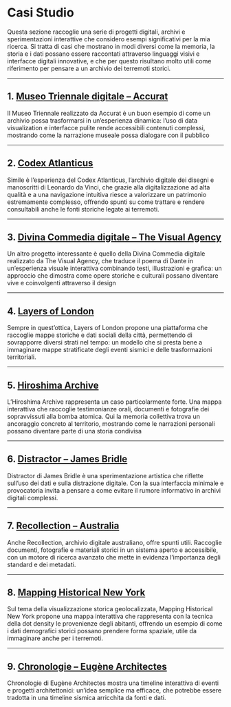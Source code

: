 # Casi Studio

Questa sezione raccoglie una serie di progetti digitali, archivi e sperimentazioni interattive che considero esempi significativi per la mia ricerca. Si tratta di casi che mostrano in modi diversi come la memoria, la storia e i dati possano essere raccontati attraverso linguaggi visivi e interfacce digitali innovative, e che per questo risultano molto utili come riferimento per pensare a un archivio dei terremoti storici.  

---

## 1. [Museo Triennale digitale – Accurat](https://beta.accurat.it/work/triennale-museum-digital-redesign)  
Il Museo Triennale realizzato da Accurat è un buon esempio di come un archivio possa trasformarsi in un’esperienza dinamica: l’uso di data visualization e interfacce pulite rende accessibili contenuti complessi, mostrando come la narrazione museale possa dialogare con il pubblico  

---

## 2. [Codex Atlanticus](https://codex-atlanticus.ambrosiana.it)  
Simile è l’esperienza del Codex Atlanticus, l’archivio digitale dei disegni e manoscritti di Leonardo da Vinci, che grazie alla digitalizzazione ad alta qualità e a una navigazione intuitiva riesce a valorizzare un patrimonio estremamente complesso, offrendo spunti su come trattare e rendere consultabili anche le fonti storiche legate ai terremoti.  

---

## 3. [Divina Commedia digitale – The Visual Agency](https://thevisualagency.com/works/a-digital-collection-to-experience-dantes-divine-comedy)  
Un altro progetto interessante è quello della Divina Commedia digitale realizzato da The Visual Agency, che traduce il poema di Dante in un’esperienza visuale interattiva combinando testi, illustrazioni e grafica: un approccio che dimostra come opere storiche e culturali possano diventare vive e coinvolgenti attraverso il design  

---

## 4. [Layers of London](https://www.layersoflondon.org/)  
Sempre in quest’ottica, Layers of London propone una piattaforma che raccoglie mappe storiche e dati sociali della città, permettendo di sovrapporre diversi strati nel tempo: un modello che si presta bene a immaginare mappe stratificate degli eventi sismici e delle trasformazioni territoriali.  

---

## 5. [Hiroshima Archive](https://hiroshima.mapping.jp/index_en.html)  
L’Hiroshima Archive rappresenta un caso particolarmente forte. Una mappa interattiva che raccoglie testimonianze orali, documenti e fotografie dei sopravvissuti alla bomba atomica. Qui la memoria collettiva trova un ancoraggio concreto al territorio, mostrando come le narrazioni personali possano diventare parte di una storia condivisa  

---

## 6. [Distractor – James Bridle](https://distractor.jamesbridle.com/)  
Distractor di James Bridle è una sperimentazione artistica che riflette sull’uso dei dati e sulla distrazione digitale. Con la sua interfaccia minimale e provocatoria invita a pensare a come evitare il rumore informativo in archivi digitali complessi.  

---

## 7. [Recollection – Australia](https://recollection.com.au/)  
Anche Recollection, archivio digitale australiano, offre spunti utili. Raccoglie documenti, fotografie e materiali storici in un sistema aperto e accessibile, con un motore di ricerca avanzato che mette in evidenza l’importanza degli standard e dei metadati.  

---

## 8. [Mapping Historical New York](https://mappinghny.com/?lng=-73.9760&lat=40.7220&zoom=12.50&maps=[{%22center%22:{%22lat%22:40.722,%22lng%22:-73.976},%22demographicOpacity%22:1,%22demographicsFilters%22:{},%22filters%22:{},%22layers%22:[{%22id%22:%22dwellings-dot-density-birthplace%22,%22dotDensityValues%22:[{%22label%22:%22England+and+Scotland%22,%22dotDensityColor%22:%22%23FBD44A%22,%22fieldName%22:%22bpl_4_41000%22},{%22label%22:%22Ireland%22,%22dotDensityColor%22:%22%23EC8457%22,%22fieldName%22:%22bpl_4_41400%22},{%22label%22:%22Russia%22,%22dotDensityColor%22:%22%23F17CBA%22,%22fieldName%22:%22bpl_3_46999%22},{%22label%22:%22Germany%22,%22dotDensityColor%22:%22%235AC2CD%22,%22fieldName%22:%22bpl_4_45300%22},{%22label%22:%22Caribbean+%26+West+Indies%22,%22dotDensityColor%22:%22%2367D78D%22,%22fieldName%22:%22bpl_2_14%22},{%22label%22:%22Italy%22,%22dotDensityColor%22:%22%23DE92F1%22,%22fieldName%22:%22bpl_4_43400%22}]}],%22rasterOpacity%22:0.15,%22year%22:%221880%22,%22zoom%22:12.5}]&rasterOpacity0=0.15)  
Sul tema della visualizzazione storica geolocalizzata, Mapping Historical New York propone una mappa interattiva che rappresenta con la tecnica della dot density le provenienze degli abitanti, offrendo un esempio di come i dati demografici storici possano prendere forma spaziale, utile da immaginare anche per i terremoti.  

---

## 9. [Chronologie – Eugène Architectes](https://eugenearchitectes.com/chronologie)  
Chronologie di Eugène Architectes mostra una timeline interattiva di eventi e progetti architettonici: un’idea semplice ma efficace, che potrebbe essere tradotta in una timeline sismica arricchita da fonti e dati.  



